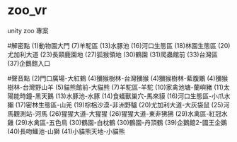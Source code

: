 # zoo_vr
 unity zoo 專案

#解密點
(1)動物園大門
(7)羊駝區
(13)水豚池
(16)河口生態區
(18)林園生態區
(20)尤加利大道
(23)長頸鹿園地
(27)狐猴領地
(30)鶴園
(31)爬蟲館前
(33)台灣區
(37)企鵝館入口

#聲音點
(2)門口廣場-大紅鶴
(4)獼猴樹林-台灣獼猴
(4)獼猴樹林-藍腹鷴
(4)獼猴樹林-台灣野山羊
(5)貓熊館前-大貓熊
(7)羊駝區-羊駝
(10)家禽池塘-蘭嶼豬
(11)太陽能時鐘-黑天鵝
(13)水豚池-水豚
(14)食蟻獸巢穴-馬來貘
(16)河口生態區-小爪水獺
(17)密林生態區-山羌
(19)棕梠沙漠-非洲野驢
(20)尤加利大道-大灰袋鼠
(25)河馬觀測站-河馬
(26)猩猩大道-大猩猩
(26)猩猩大道-東非狒狒
(29)水禽區-紅冠水雞
(29)水禽區-五色鳥
(30)鶴園-白枕鶴
(30)鶴園-丹頂鶴
(39)企鵝館2-國王企鵝
(40)長吻鱷池-山獅
(41)小貓熊天地-小貓熊
